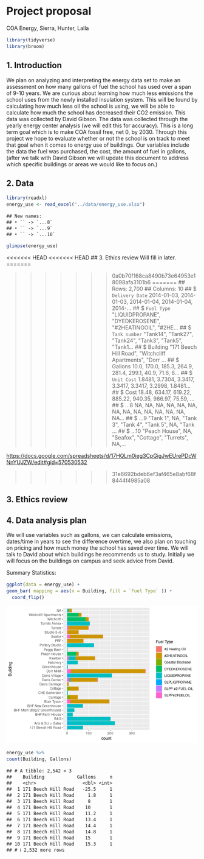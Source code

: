 Project proposal
================
COA Energy, Sierra, Hunter, Laila

``` r
library(tidyverse)
library(broom)
```

## 1. Introduction

We plan on analyzing and interpreting the energy data set to make an
assessment on how many gallons of fuel the school has used over a span
of 9-10 years. We are curious about learning how much less emissions the
school uses from the newly installed insulation system. This will be
found by calculating how much less oil the school is using, we will be
able to calculate how much the school has decreased their CO2 emission.
This data was collected by David Gibson. The data was collected through
the yearly energy center analysis (we will edit this for accuracy). This
is a long term goal which is to make COA fossil free, net 0, by 2030.
Through this project we hope to evaluate whether or not the school is on
track to meet that goal when it comes to energy use of buildings. Our
variables include the data the fuel was purchased, the cost, the amount
of fuel in gallons, (after we talk with David Gibson we will update this
document to address which specific buildings or areas we would like to
focus on.)

## 2. Data

``` r
library(readxl)
energy_use <- read_excel("../data/energy_use.xlsx")
```

    ## New names:
    ## • `` -> `...8`
    ## • `` -> `...9`
    ## • `` -> `...10`

``` r
glimpse(energy_use)
```

<<<<<<< HEAD
\<\<\<\<\<\<\< HEAD \## 3. Ethics review Will fill in later. =======

> > > > > > > 0a0b70f168ca8490b73e64953e18098afa3101b6
=======
    ## Rows: 2,700
    ## Columns: 10
    ## $ `Delivery Date` <dttm> 2014-01-03, 2014-01-03, 2014-01-04, 2014-01-04, 2014-…
    ## $ `Fuel Type`     <chr> "LIQUIDPROPANE", "DYEDKEROSENE", "#2HEATINGOIL", "#2HE…
    ## $ `Tank number`   <chr> "Tank14", "Tank27", "Tank24", "Tank3", "Tank5", "Tank1…
    ## $ Building        <chr> "171 Beech Hill Road", "Witchcliff Apartments", "Dorr …
    ## $ Gallons         <dbl> 10.0, 170.0, 185.3, 264.9, 281.4, 299.1, 40.9, 71.6, 8…
    ## $ `Unit Cost`     <dbl> 1.8481, 3.7304, 3.3417, 3.3417, 3.3417, 3.2998, 1.8481…
    ## $ Cost            <dbl> 18.48, 634.17, 619.22, 885.22, 940.35, 986.97, 75.59, …
    ## $ ...8            <lgl> NA, NA, NA, NA, NA, NA, NA, NA, NA, NA, NA, NA, NA, NA…
    ## $ ...9            <chr> "Tank 1", NA, "Tank 3", "Tank 4", "Tank 5", NA, "Tank …
    ## $ ...10           <chr> "Peach House", NA, "Seafox", "Cottage", "Turrets", NA,…

<https://docs.google.com/spreadsheets/d/17HQLm0ieg3CpGigJwEUrePDcWNnYUJZW/edit#gid=570530532>
>>>>>>> 31e6692bdeb6ef3af465e8abf68f8444f4985a08

## 3. Ethics review

## 4. Data analysis plan

We will use variables such as gallons, we can calculate emissions,
dates/time in years to see the difference overtime, we also plan on
touching on pricing and how much money the school has saved over time.
We will talk to David about which buildings he recommends us to study.
Initially we will focus on the buildings on campus and seek advice from
David.

Summary Statistics:

``` r
ggplot(data = energy_use) +
geom_bar( mapping = aes(x = Building, fill = `Fuel Type` )) +
  coord_flip()
```

![](proposal_files/figure-gfm/Initial%20analysis%20graph-1.png)<!-- -->

``` r
energy_use %>%
count(Building, Gallons)
```

    ## # A tibble: 2,542 × 3
    ##    Building            Gallons     n
    ##    <chr>                 <dbl> <int>
    ##  1 171 Beech Hill Road   -25.5     1
    ##  2 171 Beech Hill Road     1.8     1
    ##  3 171 Beech Hill Road     8       1
    ##  4 171 Beech Hill Road    10       1
    ##  5 171 Beech Hill Road    11.2     1
    ##  6 171 Beech Hill Road    13.4     1
    ##  7 171 Beech Hill Road    14.4     1
    ##  8 171 Beech Hill Road    14.8     1
    ##  9 171 Beech Hill Road    15       1
    ## 10 171 Beech Hill Road    15.3     1
    ## # ℹ 2,532 more rows
